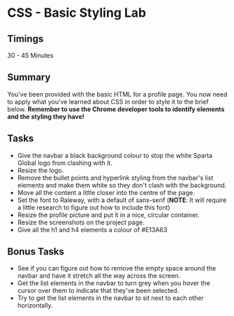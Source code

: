 # CSS - Basic Styling Lab

## Timings

30 - 45 Minutes

## Summary

You've been provided with the basic HTML for a profile page. You now need to apply what you've learned about CSS in order to style it to the brief below. **Remember to use the Chrome developer tools to identify elements and the styling they have!**

## Tasks

* Give the navbar a black background colour to stop the white Sparta Global logo from clashing with it.
* Resize the logo.
* Remove the bullet points and hyperlink styling from the navbar's list elements and make them white so they don't clash with the background.
* Move all the content a little closer into the centre of the page.
* Set the font to Raleway, with a default of sans-serif (**NOTE**: It will require a little research to figure out how to include this font)
* Resize the profile picture and put it in a nice, circular container.
* Resize the screenshots on the project page.
* Give all the h1 and h4 elements a colour of #E13A63

## Bonus Tasks

* See if you can figure out how to remove the empty space around the navbar and have it stretch all the way across the screen.
* Get the list elements in the navbar to turn grey when you hover the cursor over them to indicate that they've been selected.
* Try to get the list elements in the navbar to sit next to each other horizontally.
